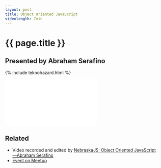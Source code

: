 ```yaml
---
layout: post
title: Object Oriented JavaScript
videolength: 7min
---
```


# {{ page.title }}

## Presented by Abraham Serafino

{% include teknohazard.html %}

<div class="fluid-width-video-wrapper"><iframe src="//www.youtube.com/embed/pf-Iw1u_ikc" frameborder="0" allowfullscreen></iframe></div>

## Related

* Video recorded and edited by [NebraskaJS: Object Oriented JavaScript—Abraham Serafino](http://www.youtube.com/watch?v=pf-Iw1u_ikc)
* [Event on Meetup](http://www.meetup.com/nebraskajs/events/118573952/)